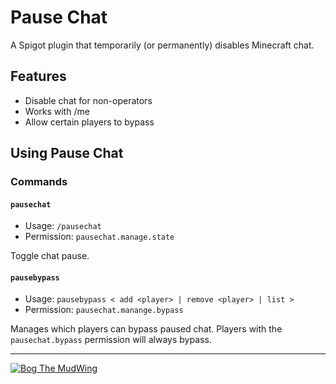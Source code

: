 # Pause Chat

A Spigot plugin that temporarily (or permanently) disables Minecraft chat.

## Features

- Disable chat for non-operators
- Works with /me
- Allow certain players to bypass

## Using Pause Chat

### Commands

#### `pausechat`

- Usage: `/pausechat`
- Permission: `pausechat.manage.state`

Toggle chat pause.

#### `pausebypass`

- Usage: `pausebypass < add <player> | remove <player> | list >`
- Permission: `pausechat.manange.bypass`

Manages which players can bypass paused chat. Players with the `pausechat.bypass` permission will always bypass.

---

[![Bog The MudWing](https://blog.macver.org/content/images/2025/07/Stamp-Colored-Small-Shadow.png)](https://blog.macver.org/about-me)
